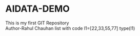 # AIDATA-DEMO
This is my first GIT Repository
<br>
Author-Rahul Chauhan
list with code
l1=[22,33,55,77]
type(l1)
